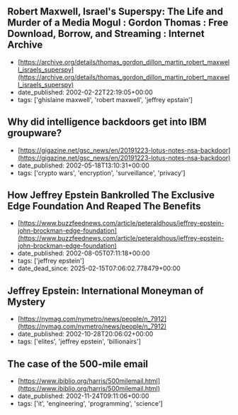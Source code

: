  ## Robert Maxwell, Israel's Superspy: The Life and Murder of a Media Mogul : Gordon Thomas : Free Download, Borrow, and Streaming : Internet Archive
 - [https://archive.org/details/thomas_gordon_dillon_martin_robert_maxwell_israels_superspy](https://archive.org/details/thomas_gordon_dillon_martin_robert_maxwell_israels_superspy)
 - date_published: 2002-02-22T22:19:05+00:00
 - tags: ['ghislaine maxwell', 'robert maxwell', 'jeffrey epstain']

 ## Why did intelligence backdoors get into IBM groupware?
 - [https://gigazine.net/gsc_news/en/20191223-lotus-notes-nsa-backdoor](https://gigazine.net/gsc_news/en/20191223-lotus-notes-nsa-backdoor)
 - date_published: 2002-05-18T13:10:31+00:00
 - tags: ['crypto wars', 'encryption', 'surveillance', 'privacy']

 ## How Jeffrey Epstein Bankrolled The Exclusive Edge Foundation And Reaped The Benefits
 - [https://www.buzzfeednews.com/article/peteraldhous/jeffrey-epstein-john-brockman-edge-foundation](https://www.buzzfeednews.com/article/peteraldhous/jeffrey-epstein-john-brockman-edge-foundation)
 - date_published: 2002-08-05T07:11:18+00:00
 - tags: ['jeffrey epstein']
 - date_dead_since: 2025-02-15T07:06:02.778479+00:00

 ## Jeffrey Epstein: International Moneyman of Mystery
 - [https://nymag.com/nymetro/news/people/n_7912](https://nymag.com/nymetro/news/people/n_7912)
 - date_published: 2002-10-28T20:06:02+00:00
 - tags: ['elites', 'jeffrey epstein', 'billionairs']

 ## The case of the 500-mile email
 - [https://www.ibiblio.org/harris/500milemail.html](https://www.ibiblio.org/harris/500milemail.html)
 - date_published: 2002-11-24T09:11:06+00:00
 - tags: ['it', 'engineering', 'programming', 'science']

